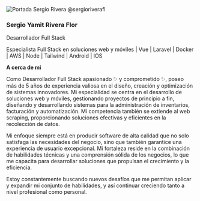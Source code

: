 ![Portada Sergio Rivera @sergioriverafl](https://media.licdn.com/dms/image/C5616AQFTtrKDuEikKw/profile-displaybackgroundimage-shrink_350_1400/0/1655088093498?e=1690416000&v=beta&t=7IXFl7iUuGKfEZLKMhOZcqmOQ9VgsYAKSXKTBchuaGM)


### Sergio Yamit Rivera Flor

Desarrollador Full Stack 

Especialista Full Stack en soluciones web y móviles | Vue | Laravel | Docker | AWS | Node | Tailwind | Android | IOS

**A cerca de mi**


Como Desarrollador Full Stack apasionado ✨ y comprometido ✨, poseo más de 5 años de experiencia valiosa en el diseño, creación y optimización de sistemas innovadores. Mi especialidad se centra en el desarrollo de soluciones web y móviles, gestionando proyectos de principio a fin, diseñando y desarrollando sistemas para la administración de inventarios, facturación y automatización. Mi competencia también se extiende al web scraping, proporcionando soluciones efectivas y eficientes en la recolección de datos.

Mi enfoque siempre está en producir software de alta calidad que no solo satisfaga las necesidades del negocio, sino que también garantice una experiencia de usuario excepcional. Mi fortaleza reside en la combinación de habilidades técnicas y una comprensión sólida de los negocios, lo que me capacita para desarrollar soluciones que propulsan el crecimiento y la eficiencia.

Estoy constantemente buscando nuevos desafíos que me permitan aplicar y expandir mi conjunto de habilidades, y así continuar creciendo tanto a nivel profesional como personal.

